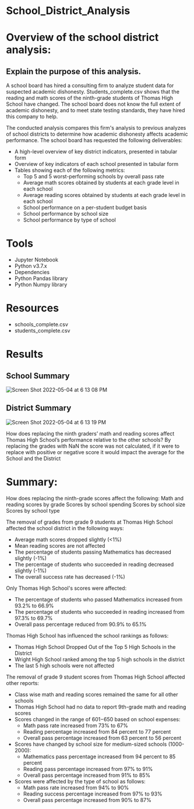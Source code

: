 # School_District_Analysis
# Overview of the school district analysis: 
## Explain the purpose of this analysis.
A school board has hired a consulting firm to analyze student data for suspected academic dishonesty. Students_complete.csv shows that the reading and math scores of the ninth-grade students of Thomas High School have changed. The school board does not know the full extent of academic dishonesty, and to meet state testing standards, they have hired this company to help.

The conducted analysis compares this firm's analysis to previous analyzes of school districts to determine how academic dishonesty affects academic performance.
The school board has requested the following deliverables:
- A high-level overview of key district indicators, presented in tabular form
- Overview of key indicators of each school presented in tabular form
- Tables showing each of the following metrics:
  - Top 5 and 5 worst-performing schools by overall pass rate
  - Average math scores obtained by students at each grade level in each school
  - Average reading scores obtained by students at each grade level in each school
  - School performance on a per-student budget basis
  - School performance by school size
  - School performance by type of school

# Tools
- Jupyter Notebook
- Python v3.7.x
- Dependencies
- Python Pandas library
- Python Numpy library

# Resources
- schools_complete.csv
- students_complete.csv

# Results

## School Summary
![Screen Shot 2022-05-04 at 6 13 08 PM](https://user-images.githubusercontent.com/94031446/166834238-b6716d0e-1657-4e12-92fc-2de19277b4e5.png)

## District Summary
![Screen Shot 2022-05-04 at 6 13 19 PM](https://user-images.githubusercontent.com/94031446/166834321-2c23dbcb-5741-4a14-8b27-3ae48bc06f6c.png)


How does replacing the ninth graders’ math and reading scores affect Thomas High School’s performance relative to the other schools?
By replacing the grades with NaN the score was not calculated, if it were to replace with positive or negative score it would impact the average for the School and the District

# Summary:
How does replacing the ninth-grade scores affect the following:
Math and reading scores by grade
Scores by school spending
Scores by school size
Scores by school type

The removal of grades from grade 9 students at Thomas High School affected the school district in the following ways:
  - Average math scores dropped slightly (<1%)
  - Mean reading scores are not affected
  - The percentage of students passing Mathematics has decreased slightly (-1%)
  - The percentage of students who succeeded in reading decreased slightly (-1%)
  - The overall success rate has decreased (-1%)
 
Only Thomas High School's scores were affected:
  - The percentage of students who passed Mathematics increased from 93.2% to 66.9%
  - The percentage of students who succeeded in reading increased from 97.3% to 69.7%
  - Overall pass percentage reduced from 90.9% to 65.1%

Thomas High School has influenced the school rankings as follows:
  - Thomas High School Dropped Out of the Top 5 High Schools in the District
  - Wright High School ranked among the top 5 high schools in the district
  - The last 5 high schools were not affected

The removal of grade 9 student scores from Thomas High School affected other reports:
  - Class wise math and reading scores remained the same for all other schools
  - Thomas High School had no data to report 9th-grade math and reading scores
  - Scores changed in the range of $601-$650 based on school expenses:
    - Math pass rate increased from 73% to 67%
    - Reading percentage increased from 84 percent to 77 percent
    - Overall pass percentage increased from 63 percent to 56 percent
  - Scores have changed by school size for medium-sized schools (1000-2000):
    - Mathematics pass percentage increased from 94 percent to 85 percent
    - Reading pass percentage increased from 97% to 91%
    - Overall pass percentage increased from 91% to 85%
  - Scores were affected by the type of school as follows: 
    - Math pass rate increased from 94% to 90%
    - Reading success percentage increased from 97% to 93%
    - Overall pass percentage increased from 90% to 87%



